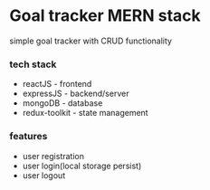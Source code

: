 # Goal tracker MERN stack

simple goal tracker with CRUD functionality

### tech stack

 - reactJS - frontend
 - expressJS - backend/server
 - mongoDB - database
 - redux-toolkit - state management

### features
 - user registration 
 - user login(local storage persist)
 - user logout
 